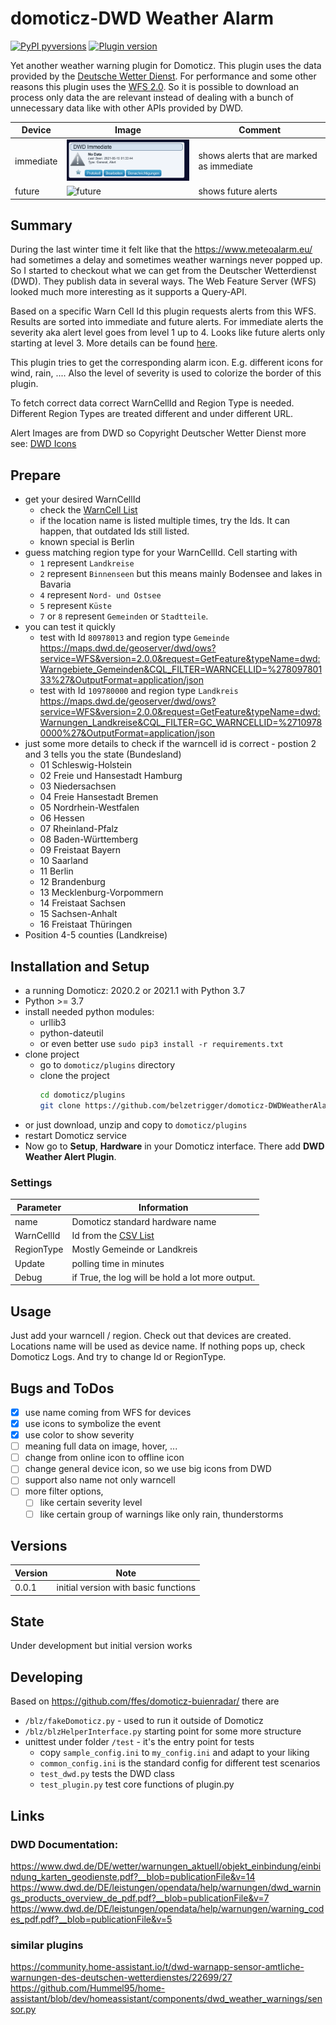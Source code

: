 # domoticz-DWD Weather Alarm

[![PyPI pyversions](https://img.shields.io/badge/python-3.7%20|%203.8%20|%203.9-blue.svg)]() 
[![Plugin version](https://img.shields.io/badge/version-0.0.1-red.svg)](https://github.com/belzetrigger/domoticz-DWDWeatherAlarm/branches/)

Yet another weather warning plugin for Domoticz. This plugin uses the data provided by the [Deutsche Wetter Dienst](https://www.dwd.de). For performance and some other reasons this plugin uses the [WFS 2.0](https://www.dwd.de/DE/leistungen/geodienste/geodienste.html). So it is possible to download an process only data the are relevant instead of dealing with a bunch of unnecessary data like with other APIs provided by DWD. 

| Device | Image | Comment |
| ------ | ----- | ------- |
| immediate | <img src='https://github.com/belzetrigger/domoticz-DWDWeatherAlarm/raw/master/resources/alert_immediate_init.PNG' width="300" alt="immediate">  | shows alerts that are marked as immediate | 
| future | <img src='https://github.com/belzetrigger/domoticz-DWDWeatherAlarm/raw/master/resources/alert_future.PNG' width="300" alt="future"> | shows future alerts |

## Summary
During the last winter time it felt like that the https://www.meteoalarm.eu/ had sometimes a delay and sometimes weather warnings never popped up. So I started to checkout what we can get from the Deutscher Wetterdienst (DWD). They publish data in several ways. 
The Web Feature Server (WFS) looked much more interesting  as it supports a Query-API.

Based on a specific Warn Cell Id this plugin requests alerts from this WFS. Results are sorted into immediate and future alerts. For immediate alerts the severity aka alert level goes from level 1 up to 4. Looks like future alerts only starting at level 3. More details can be found [here](https://www.dwd.de/DE/leistungen/opendata/help/warnungen/warning_codes_pdf.html).

This plugin tries to get the corresponding alarm icon. E.g. different icons for wind, rain, .... Also the level of severity is used to colorize the border of this plugin.  

To fetch correct data correct WarnCellId and Region Type is needed. Different Region Types are treated different and under different URL. 

Alert Images are from DWD so Copyright Deutscher Wetter Dienst more see: [DWD Icons](https://www.dwd.de/DE/wetter/warnungen_aktuell/objekt_einbindung/piktogramm_node.html)

## Prepare 
- get your desired WarnCellId
  - check the [WarnCell List](https://www.dwd.de/DE/leistungen/opendata/help/warnungen/cap_warncellids_csv.html)
  - if the location name is listed multiple times, try the Ids. It can happen, that outdated Ids still listed.
  - known special is Berlin
- guess matching region type for your WarnCellId. Cell starting with 
  - `1` represent `Landkreise`
  - `2` represent `Binnenseen` but this means mainly Bodensee and lakes in Bavaria
  - `4` represent `Nord- und Ostsee`
  - `5` represent `Küste`
  - `7` or `8` represent `Gemeinden` or `Stadtteile`.
-  you can test it quickly
   -  test with Id `80978013` and region type `Gemeinde`
   https://maps.dwd.de/geoserver/dwd/ows?service=WFS&version=2.0.0&request=GetFeature&typeName=dwd:Warngebiete_Gemeinden&CQL_FILTER=WARNCELLID=%27809780133%27&OutputFormat=application/json
   -  test with Id `109780000` and region type `Landkreis`
    https://maps.dwd.de/geoserver/dwd/ows?service=WFS&version=2.0.0&request=GetFeature&typeName=dwd:Warnungen_Landkreise&CQL_FILTER=GC_WARNCELLID=%27109780000%27&OutputFormat=application/json
- just some more details to check if the warncell id is correct - postion 2 and 3 tells you the state (Bundesland)
  - 01 Schleswig-Holstein
  - 02 Freie und Hansestadt Hamburg 
  - 03 Niedersachsen 
  - 04 Freie Hansestadt Bremen 
  - 05 Nordrhein-Westfalen 
  - 06 Hessen 
  - 07 Rheinland-Pfalz 
  - 08 Baden-Württemberg 
  - 09 Freistaat Bayern 
  - 10 Saarland 
  - 11 Berlin 
  - 12 Brandenburg 
  - 13 Mecklenburg-Vorpommern 
  - 14 Freistaat Sachsen 
  - 15 Sachsen-Anhalt 
  - 16 Freistaat Thüringen 
- Position 4-5 counties (Landkreise)
  
## Installation and Setup
- a running Domoticz: 2020.2 or 2021.1 with Python 3.7
- Python >= 3.7
- install needed python modules:
    - urllib3
    - python-dateutil
    - or even better use `sudo pip3 install -r requirements.txt` 
- clone project
    - go to `domoticz/plugins` directory 
    - clone the project
        ```bash
        cd domoticz/plugins
        git clone https://github.com/belzetrigger/domoticz-DWDWeatherAlarm.git
        ```
- or just download, unzip and copy to `domoticz/plugins` 
- restart Domoticz service
- Now go to **Setup**, **Hardware** in your Domoticz interface. There add
**DWD Weather Alert Plugin**.
### Settings
<!-- prettier-ignore -->


| Parameter     | Information                                                                                                                                                                                                                                                                                                                                                                                                          |
| ------------- | -------------------------------------------------------------------------------------------------------------------------------------------------------------------------------------------------------------------------------------------------------------------------------------------------------------------------------------------------------------------------------------------------------------------- |
| name          | Domoticz standard hardware name |
| WarnCellId | Id from the [CSV List](https://www.dwd.de/DE/leistungen/opendata/help/warnungen/cap_warncellids_csv.html) |
| RegionType | Mostly Gemeinde or Landkreis |
| Update | polling time in minutes |
| Debug         | if True, the log will be hold a lot more output.                                                                                                                                                                                                                                                                                                                                                                     |
## Usage
Just add your warncell / region. Check out that devices are created. Locations name will be used as device name. 
If nothing pops up, check Domoticz Logs. And try to change Id or RegionType.

## Bugs and ToDos
- [x] use name coming from WFS for devices
- [x] use icons to symbolize the event
- [x] use color to show severity
- [ ] meaning full data on image, hover, ...  
- [ ] change from online icon to offline icon
- [ ] change general device icon, so we use big icons from DWD
- [ ] support also name not only warncell
- [ ] more filter options, 
  - [ ] like certain severity level 
  - [ ] like certain group of warnings like only rain, thunderstorms 

## Versions
| Version | Note                                                                                     |
| ------- | ---------------------------------------------------------------------------------------- |
| 0.0.1  | initial version with basic functions                                  |

## State
Under development but initial version works

## Developing
Based on https://github.com/ffes/domoticz-buienradar/ there are
- `/blz/fakeDomoticz.py` - used to run it outside of Domoticz
- `/blz/blzHelperInterface.py` starting point for some more structure
- unittest under folder `/test`  - it's the entry point for tests
  - copy `sample_config.ini`  to `my_config.ini` and adapt to your liking  
  - `common_config.ini` is the standard config for different test scenarios
  - `test_dwd.py` tests the DWD class
  - `test_plugin.py` test core functions of plugin.py

## Links
### DWD Documentation:
https://www.dwd.de/DE/wetter/warnungen_aktuell/objekt_einbindung/einbindung_karten_geodienste.pdf?__blob=publicationFile&v=14
https://www.dwd.de/DE/leistungen/opendata/help/warnungen/dwd_warnings_products_overview_de_pdf.pdf?__blob=publicationFile&v=7
https://www.dwd.de/DE/leistungen/opendata/help/warnungen/warning_codes_pdf.pdf?__blob=publicationFile&v=5
### similar plugins
https://community.home-assistant.io/t/dwd-warnapp-sensor-amtliche-warnungen-des-deutschen-wetterdienstes/22699/27
https://github.com/Hummel95/home-assistant/blob/dev/homeassistant/components/dwd_weather_warnings/sensor.py



